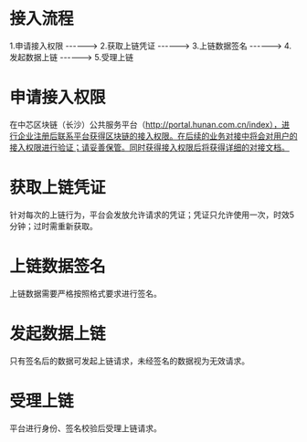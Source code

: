 # 接入流程

1.申请接入权限 ------>  2.获取上链凭证 ------> 3.上链数据签名  ------> 4.发起数据上链  ------> 5.受理上链 


# 申请接入权限
在中芯区块链（长沙）公共服务平台（http://portal.hunan.com.cn/index），进行企业注册后联系平台获得区块链的接入权限。在后续的业务对接中将会对用户的接入权限进行验证；请妥善保管。同时获得接入权限后将获得详细的对接文档。

# 获取上链凭证
针对每次的上链行为，平台会发放允许请求的凭证；凭证只允许使用一次，时效5分钟；过时需重新获取。


# 上链数据签名
上链数据需要严格按照格式要求进行签名。

# 发起数据上链
只有签名后的数据可发起上链请求，未经签名的数据视为无效请求。

# 受理上链
平台进行身份、签名校验后受理上链请求。

